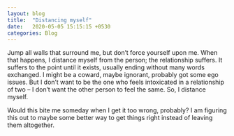 ```yaml
---
layout: blog
title:  "Distancing myself"
date:   2020-05-05 15:15:15 +0530
categories: Blog
---
```

Jump all walls that surround me, but don’t force yourself upon me. When that happens, I distance myself from the person; the relationship suffers. It suffers to the point until it exists, usually ending without many words exchanged. I might be a coward, maybe ignorant, probably got some ego issues. But I don’t want to be the one who feels intoxicated in a relationship of two – I don’t want the other person to feel the same. So, I distance myself.

Would this bite me someday when I get it too wrong, probably? I am figuring this out to maybe some better way to get things right instead of leaving them altogether.